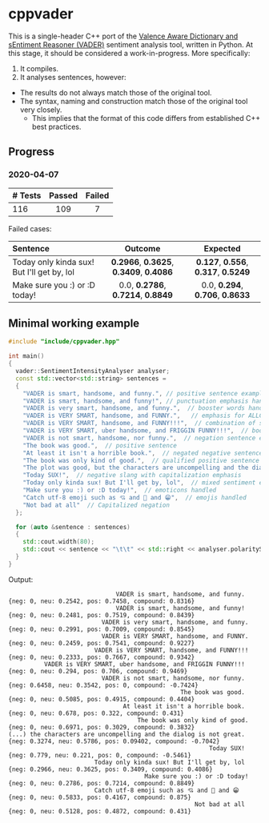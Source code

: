 # cppvader
This is a single-header C++ port of the [Valence Aware Dictionary and sEntiment Reasoner (VADER)](https://github.com/cjhutto/vaderSentiment) sentiment analysis tool, written in Python. At this stage, it should be considered a work-in-progress. More specifically:

1. It compiles.
2. It analyses sentences, however:
  - The results do not always match those of the original tool.
  - The syntax, naming and construction match those of the original tool very closely.
    - This implies that the format of this code differs from established C++ best practices.

## Progress
### 2020-04-07

| # Tests | Passed | Failed |
| :------ | :----: | :----: |
|   116   |   109  |    7   |

Failed cases:

| Sentence | Outcome | Expected |
| :------- | :-----: | :------: |
| Today only kinda sux! But I'll get by, lol | **0.2966**, **0.3625**, **0.3409**, **0.4086** | **0.127**, **0.556**, **0.317**, **0.5249** |
| Make sure you :) or :D today!              | 0.0, **0.2786**, **0.7214**, **0.8849**        | 0.0, **0.294**, **0.706**, **0.8633**       |

    
## Minimal working example
```c++
#include "include/cppvader.hpp"

int main()
{
  vader::SentimentIntensityAnalyser analyser;
  const std::vector<std::string> sentences = 
  {
    "VADER is smart, handsome, and funny.", // positive sentence example
    "VADER is smart, handsome, and funny!", // punctuation emphasis handled correctly (sentiment intensity adjusted)
    "VADER is very smart, handsome, and funny.",  // booster words handled correctly (sentiment intensity adjusted)
    "VADER is VERY SMART, handsome, and FUNNY.",   // emphasis for ALLCAPS handled
    "VADER is VERY SMART, handsome, and FUNNY!!!",  // combination of signals - VADER appropriately adjusts intensity
    "VADER is VERY SMART, uber handsome, and FRIGGIN FUNNY!!!",  // booster words & punctuation make this close to ceiling for score
    "VADER is not smart, handsome, nor funny.",  // negation sentence example
    "The book was good.",  // positive sentence
    "At least it isn't a horrible book.",  // negated negative sentence with contraction
    "The book was only kind of good.",  // qualified positive sentence is handled correctly (intensity adjusted)
    "The plot was good, but the characters are uncompelling and the dialog is not great.",  // mixed negation sentence
    "Today SUX!",  // negative slang with capitalization emphasis
    "Today only kinda sux! But I'll get by, lol",  // mixed sentiment example with slang and constrastive conjunction "but"
    "Make sure you :) or :D today!",  // emoticons handled
    "Catch utf-8 emoji such as 💘 and 💋 and 😁",  // emojis handled
    "Not bad at all"  // Capitalized negation
  };

  for (auto &sentence : sentences)
  {
    std::cout.width(80);
    std::cout << sentence << "\t\t" << std::right << analyser.polarityScores(sentence);
  }
}
```

Output:
```
                              VADER is smart, handsome, and funny.    {neg: 0, neu: 0.2542, pos: 0.7458, compound: 0.8316}
                              VADER is smart, handsome, and funny!    {neg: 0, neu: 0.2481, pos: 0.7519, compound: 0.8439}
                          VADER is very smart, handsome, and funny.   {neg: 0, neu: 0.2991, pos: 0.7009, compound: 0.8545}
                          VADER is VERY SMART, handsome, and FUNNY.   {neg: 0, neu: 0.2459, pos: 0.7541, compound: 0.9227}
                        VADER is VERY SMART, handsome, and FUNNY!!!   {neg: 0, neu: 0.2333, pos: 0.7667, compound: 0.9342}
          VADER is VERY SMART, uber handsome, and FRIGGIN FUNNY!!!    {neg: 0, neu: 0.294, pos: 0.706, compound: 0.9469}
                          VADER is not smart, handsome, nor funny.    {neg: 0.6458, neu: 0.3542, pos: 0, compound: -0.7424}
                                                The book was good.    {neg: 0, neu: 0.5085, pos: 0.4915, compound: 0.4404}
                                At least it isn't a horrible book.    {neg: 0, neu: 0.678, pos: 0.322, compound: 0.431}
                                    The book was only kind of good.   {neg: 0, neu: 0.6971, pos: 0.3029, compound: 0.3832}
(...) the characters are uncompelling and the dialog is not great.    {neg: 0.3274, neu: 0.5786, pos: 0.09402, compound: -0.7042}
                                                        Today SUX!    {neg: 0.779, neu: 0.221, pos: 0, compound: -0.5461}
                        Today only kinda sux! But I'll get by, lol    {neg: 0.2966, neu: 0.3625, pos: 0.3409, compound: 0.4086}
                                      Make sure you :) or :D today!   {neg: 0, neu: 0.2786, pos: 0.7214, compound: 0.8849}
                        Catch utf-8 emoji such as 💘 and 💋 and 😁   {neg: 0, neu: 0.5833, pos: 0.4167, compound: 0.875}
                                                    Not bad at all    {neg: 0, neu: 0.5128, pos: 0.4872, compound: 0.431}
```


